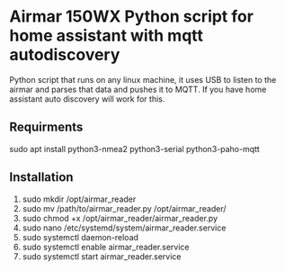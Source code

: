# Airmar 150WX Python script for home assistant with mqtt autodiscovery

Python script that runs on any linux machine, it uses USB to listen to the airmar and parses that data and pushes it to MQTT. If you have home assistant auto discovery will work for this.
## Requirments

sudo apt install python3-nmea2 python3-serial python3-paho-mqtt

## Installation

1. sudo mkdir /opt/airmar_reader
2. sudo mv /path/to/airmar_reader.py /opt/airmar_reader/
3. sudo chmod +x /opt/airmar_reader/airmar_reader.py
4. sudo nano /etc/systemd/system/airmar_reader.service
5. sudo systemctl daemon-reload
6. sudo systemctl enable airmar_reader.service
7. sudo systemctl start airmar_reader.service

